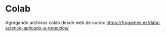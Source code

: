 # Colab
Agregando archivos colab desde web de curso: https://frogames.es/data-science-aplicado-a-negocios/
